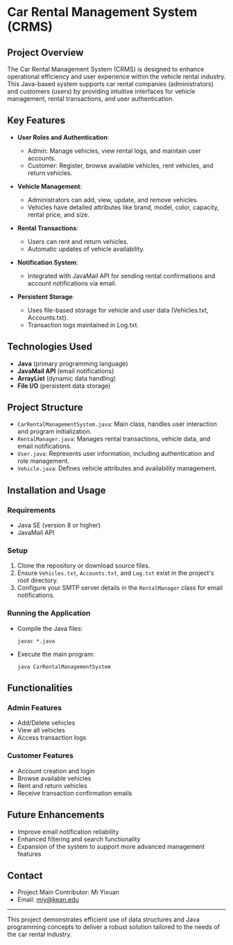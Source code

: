 # Car Rental Management System (CRMS)

## Project Overview

The Car Rental Management System (CRMS) is designed to enhance operational efficiency and user experience within the vehicle rental industry. This Java-based system supports car rental companies (administrators) and customers (users) by providing intuitive interfaces for vehicle management, rental transactions, and user authentication.

## Key Features

* **User Roles and Authentication**:

  * Admin: Manage vehicles, view rental logs, and maintain user accounts.
  * Customer: Register, browse available vehicles, rent vehicles, and return vehicles.

* **Vehicle Management**:

  * Administrators can add, view, update, and remove vehicles.
  * Vehicles have detailed attributes like brand, model, color, capacity, rental price, and size.

* **Rental Transactions**:

  * Users can rent and return vehicles.
  * Automatic updates of vehicle availability.

* **Notification System**:

  * Integrated with JavaMail API for sending rental confirmations and account notifications via email.

* **Persistent Storage**:

  * Uses file-based storage for vehicle and user data (Vehicles.txt, Accounts.txt).
  * Transaction logs maintained in Log.txt.

## Technologies Used

* **Java** (primary programming language)
* **JavaMail API** (email notifications)
* **ArrayList** (dynamic data handling)
* **File I/O** (persistent data storage)

## Project Structure

* `CarRentalManagementSystem.java`: Main class, handles user interaction and program initialization.
* `RentalManager.java`: Manages rental transactions, vehicle data, and email notifications.
* `User.java`: Represents user information, including authentication and role management.
* `Vehicle.java`: Defines vehicle attributes and availability management.

## Installation and Usage

### Requirements

* Java SE (version 8 or higher)
* JavaMail API

### Setup

1. Clone the repository or download source files.
2. Ensure `Vehicles.txt`, `Accounts.txt`, and `Log.txt` exist in the project's root directory.
3. Configure your SMTP server details in the `RentalManager` class for email notifications.

### Running the Application

* Compile the Java files:

  ```
  javac *.java
  ```
* Execute the main program:

  ```
  java CarRentalManagementSystem
  ```

## Functionalities

### Admin Features

* Add/Delete vehicles
* View all vehicles
* Access transaction logs

### Customer Features

* Account creation and login
* Browse available vehicles
* Rent and return vehicles
* Receive transaction confirmation emails

## Future Enhancements

* Improve email notification reliability
* Enhanced filtering and search functionality
* Expansion of the system to support more advanced management features

## Contact

* Project Main Contributor: Mi Yixuan
* Email: miy@kean.edu

---

This project demonstrates efficient use of data structures and Java programming concepts to deliver a robust solution tailored to the needs of the car rental industry.
